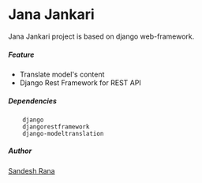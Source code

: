 # Jana Jankari


Jana Jankari project is based on django web-framework.

##### Feature
- Translate model's content
- Django Rest Framework for REST API

##### Dependencies
```
    django
    djangorestframework
    django-modeltranslation
```

##### Author
[Sandesh Rana](https://vimm0.github.io/)
